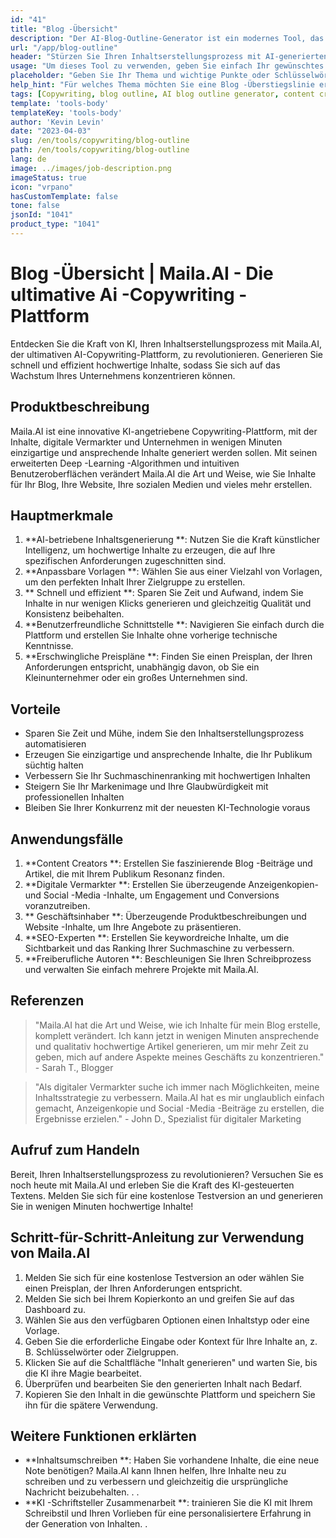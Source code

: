 ```yaml
---
id: "41"
title: "Blog -Übersicht"
description: "Der AI-Blog-Outline-Generator ist ein modernes Tool, das künstliche Intelligenz nutzt, um gut strukturierte und organisierte Blog-Umrisse zu erstellen.  Mit diesem leistungsstarken Tool sparen Sie Zeit und Mühe, indem Sie klare Umrisse basierend auf Ihrem ausgewählten Thema oder Keywords generieren, wodurch es einfacher ist, ansprechende Blog -Inhalte zu planen und zu entwickeln."
url: "/app/blog-outline"
header: "Stürzen Sie Ihren Inhaltserstellungsprozess mit AI-generierten Blog-Umrissen."
usage: "Um dieses Tool zu verwenden, geben Sie einfach Ihr gewünschtes Thema, Schlüsselwörter oder Schlüsselpunkte ein.  Dieser KI-angetriebene Generator erstellt dann eine umfassende und gut strukturierte Blog-Überlinie, die auf Ihrer Eingabe basiert."
placeholder: "Geben Sie Ihr Thema und wichtige Punkte oder Schlüsselwörter ein, die Sie in den Umriss einbeziehen möchten, z.  Verbessert die Flexibilität \ n2.  Verstärkt den mentalen Fokus \ n3.  Reduziert Stress \ n \ n Schlüsselwörter: Yoga, Flexibilität, mentale Fokus, Stressreduzierung"
help_hint: "Für welches Thema möchten Sie eine Blog -Überstiegslinie erstellen?  Geben Sie einige Schlüsselwörter oder Schlüsselpunkte im Zusammenhang mit dem Thema an, und unsere KI generiert eine gut strukturierte Blog-Überlinie auf der Grundlage Ihrer Eingabe.  Es wird empfohlen, die wichtigsten Punkte aufzulisten, die Sie im Blog -Beitrag behandeln möchten."
tags: [Copywriting, blog outline, AI blog outline generator, content creation]
template: 'tools-body'
templateKey: 'tools-body'
author: 'Kevin Levin'
date: "2023-04-03"
slug: /en/tools/copywriting/blog-outline
path: /en/tools/copywriting/blog-outline
lang: de
image: ../images/job-description.png
imageStatus: true
icon: "vrpano"
hasCustomTemplate: false
tone: false
jsonId: "1041"
product_type: "1041"
---
```

# Blog -Übersicht |  Maila.AI - Die ultimative Ai -Copywriting -Plattform

Entdecken Sie die Kraft von KI, Ihren Inhaltserstellungsprozess mit Maila.AI, der ultimativen AI-Copywriting-Plattform, zu revolutionieren.  Generieren Sie schnell und effizient hochwertige Inhalte, sodass Sie sich auf das Wachstum Ihres Unternehmens konzentrieren können.

## Produktbeschreibung

Maila.AI ist eine innovative KI-angetriebene Copywriting-Plattform, mit der Inhalte, digitale Vermarkter und Unternehmen in wenigen Minuten einzigartige und ansprechende Inhalte generiert werden sollen.  Mit seinen erweiterten Deep -Learning -Algorithmen und intuitiven Benutzeroberflächen verändert Maila.AI die Art und Weise, wie Sie Inhalte für Ihr Blog, Ihre Website, Ihre sozialen Medien und vieles mehr erstellen.

## Hauptmerkmale

1. **AI-betriebene Inhaltsgenerierung **: Nutzen Sie die Kraft künstlicher Intelligenz, um hochwertige Inhalte zu erzeugen, die auf Ihre spezifischen Anforderungen zugeschnitten sind.
 2. **Anpassbare Vorlagen **: Wählen Sie aus einer Vielzahl von Vorlagen, um den perfekten Inhalt Ihrer Zielgruppe zu erstellen.
 3. ** Schnell und effizient **: Sparen Sie Zeit und Aufwand, indem Sie Inhalte in nur wenigen Klicks generieren und gleichzeitig Qualität und Konsistenz beibehalten.
 4. **Benutzerfreundliche Schnittstelle **: Navigieren Sie einfach durch die Plattform und erstellen Sie Inhalte ohne vorherige technische Kenntnisse.
 5. **Erschwingliche Preispläne **: Finden Sie einen Preisplan, der Ihren Anforderungen entspricht, unabhängig davon, ob Sie ein Kleinunternehmer oder ein großes Unternehmen sind.

## Vorteile

- Sparen Sie Zeit und Mühe, indem Sie den Inhaltserstellungsprozess automatisieren
 - Erzeugen Sie einzigartige und ansprechende Inhalte, die Ihr Publikum süchtig halten
 - Verbessern Sie Ihr Suchmaschinenranking mit hochwertigen Inhalten
 - Steigern Sie Ihr Markenimage und Ihre Glaubwürdigkeit mit professionellen Inhalten
 - Bleiben Sie Ihrer Konkurrenz mit der neuesten KI-Technologie voraus

## Anwendungsfälle

1. **Content Creators **: Erstellen Sie faszinierende Blog -Beiträge und Artikel, die mit Ihrem Publikum Resonanz finden.
 2. **Digitale Vermarkter **: Erstellen Sie überzeugende Anzeigenkopien- und Social -Media -Inhalte, um Engagement und Conversions voranzutreiben.
 3. ** Geschäftsinhaber **: Überzeugende Produktbeschreibungen und Website -Inhalte, um Ihre Angebote zu präsentieren.
 4. **SEO-Experten **: Erstellen Sie keywordreiche Inhalte, um die Sichtbarkeit und das Ranking Ihrer Suchmaschine zu verbessern.
 5. **Freiberufliche Autoren **: Beschleunigen Sie Ihren Schreibprozess und verwalten Sie einfach mehrere Projekte mit Maila.AI.

## Referenzen

> "Maila.AI hat die Art und Weise, wie ich Inhalte für mein Blog erstelle, komplett verändert. Ich kann jetzt in wenigen Minuten ansprechende und qualitativ hochwertige Artikel generieren, um mir mehr Zeit zu geben, mich auf andere Aspekte meines Geschäfts zu konzentrieren."  - Sarah T., Blogger

> "Als digitaler Vermarkter suche ich immer nach Möglichkeiten, meine Inhaltsstrategie zu verbessern. Maila.AI hat es mir unglaublich einfach gemacht, Anzeigenkopie und Social -Media -Beiträge zu erstellen, die Ergebnisse erzielen."  - John D., Spezialist für digitaler Marketing

## Aufruf zum Handeln

Bereit, Ihren Inhaltserstellungsprozess zu revolutionieren?  Versuchen Sie es noch heute mit Maila.AI und erleben Sie die Kraft des KI-gesteuerten Textens.  Melden Sie sich für eine kostenlose Testversion an und generieren Sie in wenigen Minuten hochwertige Inhalte!

## Schritt-für-Schritt-Anleitung zur Verwendung von Maila.AI

1. Melden Sie sich für eine kostenlose Testversion an oder wählen Sie einen Preisplan, der Ihren Anforderungen entspricht.
 2. Melden Sie sich bei Ihrem Kopierkonto an und greifen Sie auf das Dashboard zu.
 3. Wählen Sie aus den verfügbaren Optionen einen Inhaltstyp oder eine Vorlage.
 4. Geben Sie die erforderliche Eingabe oder Kontext für Ihre Inhalte an, z. B. Schlüsselwörter oder Zielgruppen.
 5. Klicken Sie auf die Schaltfläche "Inhalt generieren" und warten Sie, bis die KI ihre Magie bearbeitet.
 6. Überprüfen und bearbeiten Sie den generierten Inhalt nach Bedarf.
 7. Kopieren Sie den Inhalt in die gewünschte Plattform und speichern Sie ihn für die spätere Verwendung.

## Weitere Funktionen erklärten

- **Inhaltsumschreiben **: Haben Sie vorhandene Inhalte, die eine neue Note benötigen?  Maila.AI kann Ihnen helfen, Ihre Inhalte neu zu schreiben und zu verbessern und gleichzeitig die ursprüngliche Nachricht beizubehalten.
 .
 .
 - **KI -Schriftsteller Zusammenarbeit **: trainieren Sie die KI mit Ihrem Schreibstil und Ihren Vorlieben für eine personalisiertere Erfahrung in der Generation von Inhalten.
 .
